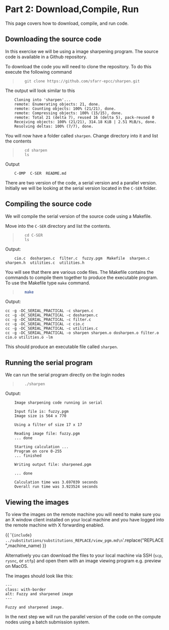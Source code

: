 # Part 2: Download,Compile, Run

This page covers how to download, compile, and run code.


## Downloading the source code

In this exercise we will be using a image sharpening program. The source code is available in a Github repository.




To download the code you will need to clone the repository. To do this execute the following command

>```
>    git clone https://github.com/sfarr-epcc/sharpen.git
>```

The output will look similar to this
```
    Cloning into 'sharpen'...
    remote: Enumerating objects: 21, done.
    remote: Counting objects: 100% (21/21), done.
    remote: Compressing objects: 100% (15/15), done.
    remote: Total 21 (delta 7), reused 16 (delta 5), pack-reused 0
    Receiving objects: 100% (21/21), 314.18 KiB | 2.51 MiB/s, done.
    Resolving deltas: 100% (7/7), done.

```

You will now have a folder called ``sharpen``. Change directory into it and list the contents

>```
>    cd sharpen
>    ls
>```

Output
```
    C-OMP  C-SER  README.md
```

There are two version of the code, a serial version and a parallel version. Initially we will be looking at the serial version located in the ``C-SER`` folder.

## Compiling the source code

We will compile the serial version of the source code using a Makefile.

Move into the ``C-SER`` directory and list the contents.

>```
>    cd C-SER
>    ls
>```

Output:
```
    cio.c  dosharpen.c  filter.c  fuzzy.pgm  Makefile  sharpen.c  sharpen.h  utilities.c  utilities.h
```

You will see that there are various code files. The Makefile contains the commands to compile them together to produce the executable program. To use the Makefile type ``make`` command.

>```bash
>    make
>```

Output:
```
cc -g -DC_SERIAL_PRACTICAL -c sharpen.c
cc -g -DC_SERIAL_PRACTICAL -c dosharpen.c
cc -g -DC_SERIAL_PRACTICAL -c filter.c
cc -g -DC_SERIAL_PRACTICAL -c cio.c
cc -g -DC_SERIAL_PRACTICAL -c utilities.c
cc -g -DC_SERIAL_PRACTICAL -o sharpen sharpen.o dosharpen.o filter.o cio.o utilities.o -lm
```

This should produce an executable file called ``sharpen``.  

## Running the serial program

We can run the serial program directly on the login nodes

>```
>    ./sharpen
>```

Output:
```
    Image sharpening code running in serial

    Input file is: fuzzy.pgm
    Image size is 564 x 770

    Using a filter of size 17 x 17

    Reading image file: fuzzy.pgm
    ... done

    Starting calculation ...
    Program on core 0-255
    ... finished

    Writing output file: sharpened.pgm

    ... done

    Calculation time was 3.697039 seconds
    Overall run time was 3.923524 seconds
```


## Viewing the images

To view the images on the remote machine you will need to make sure you an X window client installed on your local machine and you have logged into the remote machine with X forwarding enabled.

{{  '```{include} ../substitutions/substitutions_REPLACE/view_pgm.md\n```'.replace("REPLACE",machine_name) }}

Alternatively you can download the files to your local machine via SSH (``scp``, ``rysnc``, or ``stfp``) and open them with an image viewing program e.g. preview on MacOS.

The images should look like this:

```{figure} ./images/both_images.png
---
class: with-border
alt: Fuzzy and sharpened image
---

Fuzzy and sharpened image.
```


In the next step we will run the parallel version of the code on the compute nodes using a batch submission system.